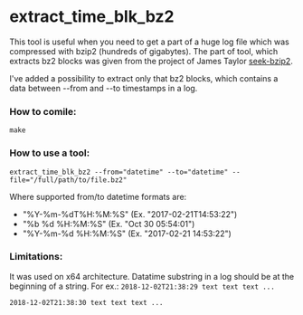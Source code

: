 # extract_time_blk_bz2

This tool is useful when you need to get a part of a huge log file which was compressed with bzip2 (hundreds of gigabytes). The part of tool, which extracts bz2 blocks was given from the project of James Taylor [seek-bzip2](https://bitbucket.org/james_taylor/seek-bzip2). 

I've added a possibility to extract only that bz2 blocks, which contains a data between --from and --to timestamps in a log.


### How to comile:
`make`


### How to use a tool:
`extract_time_blk_bz2 --from="datetime" --to="datetime" --file="/full/path/to/file.bz2"`

Where supported from/to datetime formats are:

- "%Y-%m-%dT%H:%M:%S" (Ex. "2017-02-21T14:53:22")
- "%b %d %H:%M:%S"    (Ex. "Oct 30 05:54:01") 
- "%Y-%m-%d %H:%M:%S" (Ex. "2017-02-21 14:53:22")

### Limitations:
It was used on x64 architecture.
Datatime substring in a log should be at the beginning of a string. For ex.:
`2018-12-02T21:38:29 text text text ...`

`2018-12-02T21:38:30 text text text ...`

